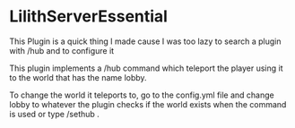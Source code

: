 # LilithServerEssential

This Plugin is a quick thing I made cause I was too lazy to search a plugin with /hub and to configure it

This plugin implements a /hub command which teleport the player using it to the world that has the name lobby.

To change the world it teleports to, go to the config.yml file and change lobby to whatever the plugin checks if the world exists when the command is used or type /sethub <world-name> <x> <y> <z>.
